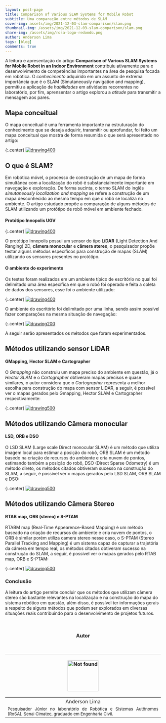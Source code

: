 ```yaml
---
layout: post-page
title: Comparison of Various SLAM Systems for Mobile Robot
subtitle: Uma comparação entre métodos de SLAM
cover-img: assets/img/2021-12-03-slam-comparison/slam.png 
thumbnail-img: /assets/img/2021-12-03-slam-comparison/slam.png
share-img: /assets/img/rosa-logo-redondo.png
author: Anderson Lima
tags: [blog]
comments: true
---
```


A leitura e apresentação do artigo **Comparison of Various SLAM Systems for Mobile
Robot in an Indoor Environment** contribuiu ativamente para o desenvolvimento
de competências importantes na área de pesquisa focada em robótica. O _conhecimento_
adquirido em um assunto de extrema importância que é o SLAM (Simutaneously navigation
and mapping), permitiu a aplicação de _habilidades_ em atividades recorrentes no laboratório,
por fim, aprensentar o artigo explorou a _atitude_ para transmitir a mensagem aos pares.

## Mapa conceitual

O mapa conceitual é uma ferramenta importante na estruturação do conhecimento que se deseja
adquirir, transmitir ou aprofundar, foi feito um mapa conceitual que mostra de forma resumida
o que será apresentado no artigo:

{:.center}
[![drawing400](../assets/img/2021-12-03-slam-comparison/mapconceitual.jpg)](../assets/img/2021-12-03-slam-comparison/mapconceitual.jpg)

## O que é SLAM?

Em robótica móvel, o processo de construção de um mapa de forma simultânea com a localização
do robô é substancialmente importante em navegação e exploração. De forma sucinta, o termo
SLAM do inglês _simutaneously localization and mapping_ se refere a construção de um mapa
desconhecido ao mesmo tempo em que o robô se localiza no ambiente. O artigo estudado propõe
a comparação de alguns métodos de SLAM utilizando um protótipo de robô móvel em ambiente 
fechado.

#### Protótipo Innopolis UGV

{:.center}
[![drawing400](../assets/img/2021-12-03-slam-comparison/traxxas-prot.png)](../assets/img/2021-12-03-slam-comparison/traxxas-prot.png)

O protótipo Innopolis possui um sensor do tipo **LiDAR** (Light Detection And Ranging) 2D, **câmera
monocular** e **câmera stereo**, o pesquisador propõe testar alguns métodos específicos para construção
de mapas (SLAM) utilizando os sensores presentes no protótipo.

#### O ambiente do experimento

Os testes foram realizados em um ambiente típico de escritório no qual foi delimitado uma área específica
em que o robô foi operado e feita a coleta de dados dos sensores, esse foi o ambiente utilizado:

{:.center}
[![drawing400](../assets/img/2021-12-03-slam-comparison/environment-slam.png)](../assets/img/2021-12-03-slam-comparison/environment-slam.png)

O ambiente do escritório foi delimitado por uma linha, sendo assim possível fazer comparações na mesma situação de
navegação:

{:.center}
[![drawing200](../assets/img/2021-12-03-slam-comparison/line.png)](../assets/img/2021-12-03-slam-comparison/line.png)

A seguir serão apresentados os métodos que foram experimentados.

## Métodos utilizando sensor LiDAR

#### GMapping, Hector SLAM e Cartographer
O _Gmapping_ não construiu um mapa preciso do ambiente em questão, já o _Hector SLAM_ e o _Cartographer_ obtiveram
mapas precisos e quase similares, o autor considera que o _Cartographer_ representa a melhor escolha para construção do
mapa com sensor LiDAR, a seguir, é possível ver o mapas gerados pelo Gmapping, Hector SLAM e Cartographer respectivamente:

{:.center}
[![drawing500](../assets/img/2021-12-03-slam-comparison/map-lidar.png)](../assets/img/2021-12-03-slam-comparison/map-lidar.png)

## Métodos utilizando Câmera monocular

#### LSD, ORB e DSO
O LSD SLAM (Large scale Direct monocular SLAM) é um método que utiliza imagem local para estimar a posição do robô, ORB SLAM é um método basedo na criação de recursos do ambiente e cria nuvem de pontos, estimando também a posição do robô, DSO (Direct Sparse Odometry)
é um método direto, os métodos citados obtiveram sucesso na construção do SLAM, a seguir, é possível ver o mapas gerados pelo LSD SLAM, ORB SLAM e DSO:

{:.center}
[![drawing500](../assets/img/2021-12-03-slam-comparison/map-monocular.png)](../assets/img/2021-12-03-slam-comparison/map-monocular.png)


## Métodos utilizando Câmera Stereo 

#### RTAB map, ORB (stereo) e S-PTAM

RTABM map (Real-Time Appearence-Based Mapping) é um método baseado na criação de recursos do ambiente e cria nuvem de pontos, 
o ORB é similar porém utiliza camera stereo nesse caso, o S-PTAM (Stereo Parallel Tracking and Mapping) é um sistema capaz
de capturar a trajetória da câmera em tempo real, os métodos citados obtiveram sucesso na construção do SLAM, a seguir, é possível ver o mapas gerados pelo RTAB map, ORB e S-PTAM:


{:.center}
[![drawing500](../assets/img/2021-12-03-slam-comparison/map-stereo.png)](../assets/img/2021-12-03-slam-comparison/map-stereo.png)

### Conclusão

A leitura do artigo permite concluir que os métodos que utilizam câmera stereo são bastante relevantes na localização
e na construção do mapa do sistema robótico em questão, além disso, é possível ter informações gerais a respeito
de alguns métodos que podem ser explorados em diversas situações reais contribuindo para o desenvolvimento
de projetos futuros.

<br>

<!-- **************************************** Autor **************************************** -->
<center><h3 class="post-title">Autor</h3><br/></center>

<div class="row">
  <div class=" col-xl-auto offset-xl-0 col-lg-4 offset-lg-0">
    <table class="table-borderless highlight">
      <thead>
        <tr>
            <th><center><a href="https://www.linkedin.com/in/anderson-lima-45278b1bb/" target="_blank">
                <p align="center">
                    <img src="{{ 'assets/img/people/andersonlima-1.png' | relative_url }}" alt="Not found" width="100" class="img-fluid rounded-circle" />
                </p>
            </a></center></th>
        </tr>
      </thead>
      <tbody>
        <tr class="font-weight-bolder" style="text-align: center; margin-top: 0">
          <td width="33.33%">Anderson Lima</td>
        </tr>
        <tr style="text-align: center" >
          <td style="vertical-align: top;text-align: justify;"><small>Pesquisador Júnior no laboratório de Robótica e Sistemas Autônomos (RoSA), Senai Cimatec, graduado em Engenharia Civil.</small></td>
        </tr>
      </tbody>
    </table>
  </div>
</div>

<br>